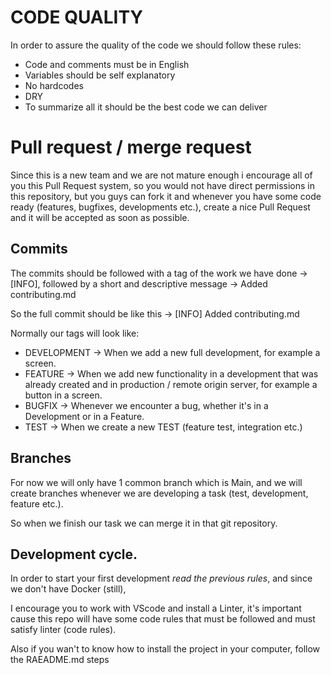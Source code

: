# CODE QUALITY

In order to assure the quality of the code we should follow these rules:
  - Code and comments must be in English
  - Variables should be self explanatory
  - No hardcodes
  - DRY
  - To summarize all it should be the best code we can deliver



# Pull request / merge request

Since this is a new team and we are not mature enough i encourage all of you this Pull Request system, 
so you would not have direct permissions in this repository, but you guys can fork it and whenever you
have some code ready (features, bugfixes, developments etc.), create a nice Pull Request and it will
be accepted as soon as possible.


## Commits
The commits should be followed with a tag of the work we have done -> [INFO],
followed by a short and descriptive message -> Added contributing.md

So the full commit should be like this -> [INFO] Added contributing.md

Normally our tags will look like:
  - DEVELOPMENT -> When we add a new full development, for example a screen.
  - FEATURE -> When we add new functionality in a development that was already created and in production / remote origin server, for example a button in a screen.
  - BUGFIX -> Whenever we encounter a bug, whether it's in a Development or in a Feature.
  - TEST -> When we create a new TEST (feature test, integration etc.)
  

## Branches
For now we will only have 1 common branch which is Main, and we will create branches whenever we are developing a task (test, development, feature etc.).

So when we finish our task we can merge it in that git repository.


## Development cycle.
In order to start your first development *read the previous rules*, and since we don't have Docker (still),

I encourage you to work with VScode and install a Linter, it's important cause this repo will have some code rules that must be followed and must satisfy
linter (code rules).

Also if you wan't to know how to install the project in your computer, follow the RAEADME.md steps
